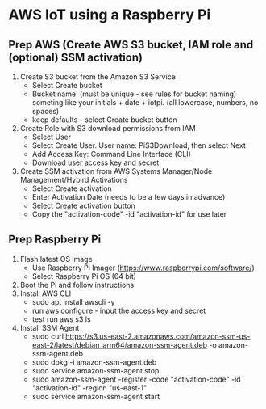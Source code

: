 # AWS IoT using a Raspberry Pi

## Prep AWS (Create AWS S3 bucket, IAM role and (optional) SSM activation)

1. Create S3 bucket from the Amazon S3 Service
    - Select Create bucket
    - Bucket name: (must be unique - see rules for bucket naming) someting like your initials + date + iotpi. (all lowercase, numbers, no spaces)
    - keep defaults - select Create bucket button
1. Create Role with S3 download permissions from IAM
    - Select User
    - Select Create User. User name: PiS3Download, then select Next
    - Add Access Key: Command Line Interface (CLI)
    - Download user access key and secret
1. Create SSM activation from AWS Systems Manager/Node Management/Hybird Activations
    - Select Create activation
    - Enter Activation Date (needs to be a few days in advance)
    - Select Create activation button
    - Copy the "activation-code" -id "activation-id" for use later


## Prep Raspberry Pi
1. Flash latest OS image
    - Use Raspberry Pi Imager (https://www.raspberrypi.com/software/)
    - Select Raspberry Pi OS (64 bit)
1. Boot the Pi and follow instructions
1. Install AWS CLI
    - sudo apt install awscli -y
    - run aws configure - input the access key and secret
    - test run aws s3 ls
1. Install SSM Agent
    - sudo curl https://s3.us-east-2.amazonaws.com/amazon-ssm-us-east-2/latest/debian_arm64/amazon-ssm-agent.deb -o amazon-ssm-agent.deb
    - sudo dpkg -i amazon-ssm-agent.deb
    - sudo service amazon-ssm-agent stop
    - sudo amazon-ssm-agent -register -code "activation-code" -id "activation-id" -region "us-east-1"
    - sudo service amazon-ssm-agent start
